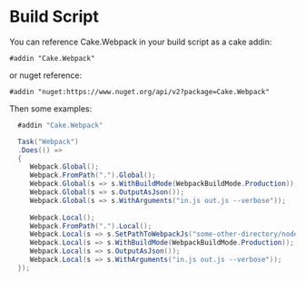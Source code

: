 # Build Script

You can reference Cake.Webpack in your build script as a cake addin:

```cake
#addin "Cake.Webpack"
```

or nuget reference:

```cake
#addin "nuget:https://www.nuget.org/api/v2?package=Cake.Webpack"
```

Then some examples:

```c#
  #addin "Cake.Webpack"

  Task("Webpack")
  .Does(() =>
  {
     Webpack.Global();
     Webpack.FromPath(".").Global();
     Webpack.Global(s => s.WithBuildMode(WebpackBuildMode.Production));
     Webpack.Global(s => s.OutputAsJson());
     Webpack.Global(s => s.WithArguments("in.js out.js --verbose"));
  
     Webpack.Local();
     Webpack.FromPath(".").Local();
     Webpack.Local(s => s.SetPathToWebpackJs("some-other-directory/node_modules/webpack.bin.webpack.js"));        
     Webpack.Local(s => s.WithBuildMode(WebpackBuildMode.Production));
     Webpack.Local(s => s.OutputAsJson());
     Webpack.Local(s => s.WithArguments("in.js out.js --verbose"));        
  });
```
